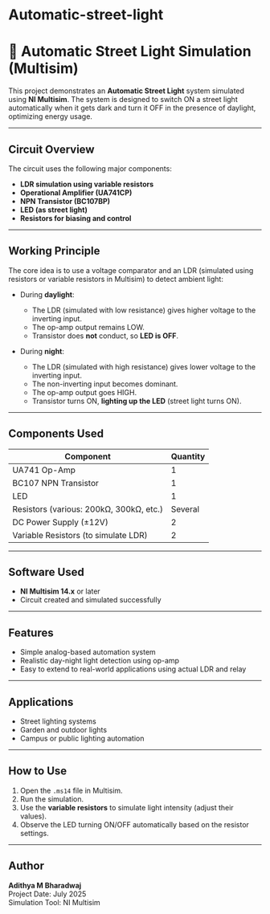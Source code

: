 # Automatic-street-light
# 🔆 Automatic Street Light Simulation (Multisim)

This project demonstrates an **Automatic Street Light** system simulated using **NI Multisim**. The system is designed to switch ON a street light automatically when it gets dark and turn it OFF in the presence of daylight, optimizing energy usage.

---

##  Circuit Overview

The circuit uses the following major components:
- **LDR simulation using variable resistors**
- **Operational Amplifier (UA741CP)**
- **NPN Transistor (BC107BP)**
- **LED (as street light)**
- **Resistors for biasing and control**

---

##  Working Principle

The core idea is to use a voltage comparator and an LDR (simulated using resistors or variable resistors in Multisim) to detect ambient light:

- During **daylight**:
  - The LDR (simulated with low resistance) gives higher voltage to the inverting input.
  - The op-amp output remains LOW.
  - Transistor does **not** conduct, so **LED is OFF**.

- During **night**:
  - The LDR (simulated with high resistance) gives lower voltage to the inverting input.
  - The non-inverting input becomes dominant.
  - The op-amp output goes HIGH.
  - Transistor turns ON, **lighting up the LED** (street light turns ON).

---

##  Components Used

| Component         | Quantity |
|------------------|----------|
| UA741 Op-Amp     | 1        |
| BC107 NPN Transistor | 1    |
| LED              | 1        |
| Resistors (various: 200kΩ, 300kΩ, etc.) | Several |
| DC Power Supply (±12V) | 2 |
| Variable Resistors (to simulate LDR) | 2 |

---

##  Software Used

- **NI Multisim 14.x** or later
- Circuit created and simulated successfully

---

##  Features

- Simple analog-based automation system
- Realistic day-night light detection using op-amp
- Easy to extend to real-world applications using actual LDR and relay

---

##  Applications

- Street lighting systems
- Garden and outdoor lights
- Campus or public lighting automation

---

##  How to Use

1. Open the `.ms14` file in Multisim.
2. Run the simulation.
3. Use the **variable resistors** to simulate light intensity (adjust their values).
4. Observe the LED turning ON/OFF automatically based on the resistor settings.

---



##  Author

**Adithya M Bharadwaj**  
Project Date: July 2025  
Simulation Tool: NI Multisim  
